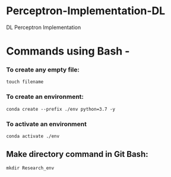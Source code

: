 # Perceptron-Implementation-DL
DL Perceptron Implementation

# Commands using Bash -
### To create any empty file:
```` touch filename ````

### To create an environment:
``` conda create --prefix ./env python=3.7 -y ```

### To activate an environment
``` conda activate ./env ``` 

## Make directory command in Git Bash:
``` mkdir Research_env ```

